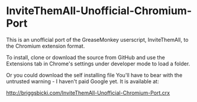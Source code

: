 InviteThemAll-Unofficial-Chromium-Port
======================================

This is an unofficial port of the GreaseMonkey userscript, InviteThemAll, to the Chromium extension format.

To install, clone or download the source from GitHub and use the Extensions tab in Chrome's settings
under developer mode to load a folder.

Or you could download the self installing file You'll have to bear with the untrusted warning - I
haven't paid Google yet. It is available at:

http://briggsbicki.com/InviteThemAll-Unofficial-Chromium-Port.crx
